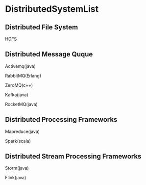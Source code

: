# DistributedSystemList

## Distributed File System

HDFS


## Distributed Message Quque

Activemq(java)

RabbitMQ(Erlang)

ZeroMQ(c++)

Kafka(java)

RocketMQ(java)

## Distributed Processing Frameworks

Mapreduce(java)

Spark(scala)


## Distributed Stream Processing Frameworks

Storm(java)

Flink(java)

